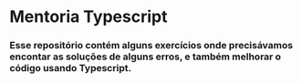 # Mentoria Typescript

### Esse repositório contém alguns exercícios onde precisávamos encontar as soluções de alguns erros, e também melhorar o código usando Typescript.
